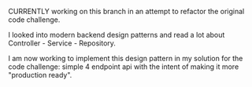 CURRENTLY working on this branch in an attempt to refactor the original code challenge.

I looked into modern backend design patterns and read a lot about Controller - Service - Repository. 

I am now working to implement this design pattern in my solution for the code challenge: simple 4 endpoint api with the intent of making it more "production ready".
